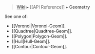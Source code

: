> [Wiki](Home) ▸ [[API Reference]] ▸ **Geometry**

See one of:

* [[Voronoi|Voronoi-Geom]].
* [[Quadtree|Quadtree-Geom]].
* [[Polygon|Polygon-Geom]].
* [[Hull|Hull-Geom]].
* [[Contour|Contour-Geom]].
